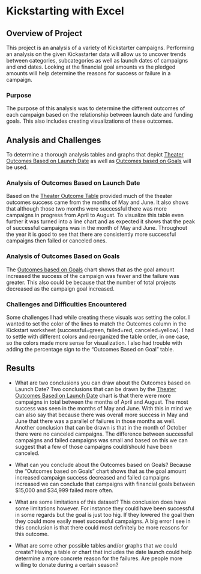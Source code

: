 # Kickstarting with Excel

## Overview of Project
This project is an analysis of a variety of Kickstarter campaigns. Performing an analysis on the given Kickastarter data will allow us to uncover trends between categories, subcategories as well as launch dates of campaigns and end dates. Looking at the financial goal amounts vs the pledged amounts will help determine the reasons for success or failure in a campaign.

### Purpose
The purpose of this analysis was to determine the different outcomes of each campaign based on the relationship between launch date and funding goals. This also includes creating visualizations of these outcomes. 

## Analysis and Challenges
To determine a thorough analysis tables and graphs that depict [Theater Outcomes Based on Launch Date](https://github.com/liligould/kickstarter-analysis/blob/main/Theater_Outcomes_vs_Launch.png) as well as [Outcomes based on Goals](https://github.com/liligould/kickstarter-analysis/blob/main/Outcomes_vs_Goals.png) will be used.

### Analysis of Outcomes Based on Launch Date
Based on the [Theater Outcome Table](https://github.com/liligould/kickstarter-analysis/blob/main/Theater%20Outcome%20Table.png) provided much of the theater outcomes success came from the months of May and June. It also shows that although those two months were successful there was more campaigns in progress from April to August. To visualize this table even further it was turned into a line chart and as expected it shows that the peak of successful campaigns was in the month of May and June. Throughout the year it is good to see that there are consistently more successful campaigns then failed or canceled ones. 

### Analysis of Outcomes Based on Goals
The [Outcomes based on Goals](https://github.com/liligould/kickstarter-analysis/blob/main/Outcomes_vs_Goals.png) chart shows that as the goal amount increased the success of the campaign was fewer and the failure was greater. This also could be because that the number of total projects decreased as the campaign goal increased. 

### Challenges and Difficulties Encountered
Some challenges I had while creating these visuals was setting the color. I wanted to set the color of the lines to match the Outcomes column in the Kickstart worksheet (successful=green, failed=red, canceled=yellow). I had to settle with different colors and reorganized the table order, in one case, so the colors made more sense for visualization. I also had trouble with adding the percentage sign to the “Outcomes Based on Goal” table.

## Results

- What are two conclusions you can draw about the Outcomes based on Launch Date?
Two conclusions that can be drawn by the [Theater Outcomes Based on Launch Date](https://github.com/liligould/kickstarter-analysis/blob/main/Theater_Outcomes_vs_Launch.png) chart is that there were more campaigns in total between the months of April and August. The most success was seen in the months of May and June. With this in mind we can also say that because there was overall more success in May and June that there was a parallel of failures in those months as well. 
Another conclusion that can be drawn is that in the month of October there were no canceled campaigns. The difference between successful campaigns and failed campaigns was small and based on this we can suggest that a few of those campaigns could/should have been canceled.

- What can you conclude about the Outcomes based on Goals?
Because the “Outcomes based on Goals” chart shows that as the goal amount increased campaign success decreased and failed campaigns increased we can conclude that campaigns with financial goals between $15,000 and $34,999 failed more often. 

- What are some limitations of this dataset?
This conclusion does have some limitations however. For instance they could have been successful in some regards but the goal is just too hig. If they lowered the goal then they could more easily meet successful campaigns. A big error I see in this conclusion is that there could most definitely be more reasons for this outcome. 

- What are some other possible tables and/or graphs that we could create?
Having a table or chart that includes the date launch could help determine a more concrete reason for the failures. Are people more willing to donate during a certain season? 
